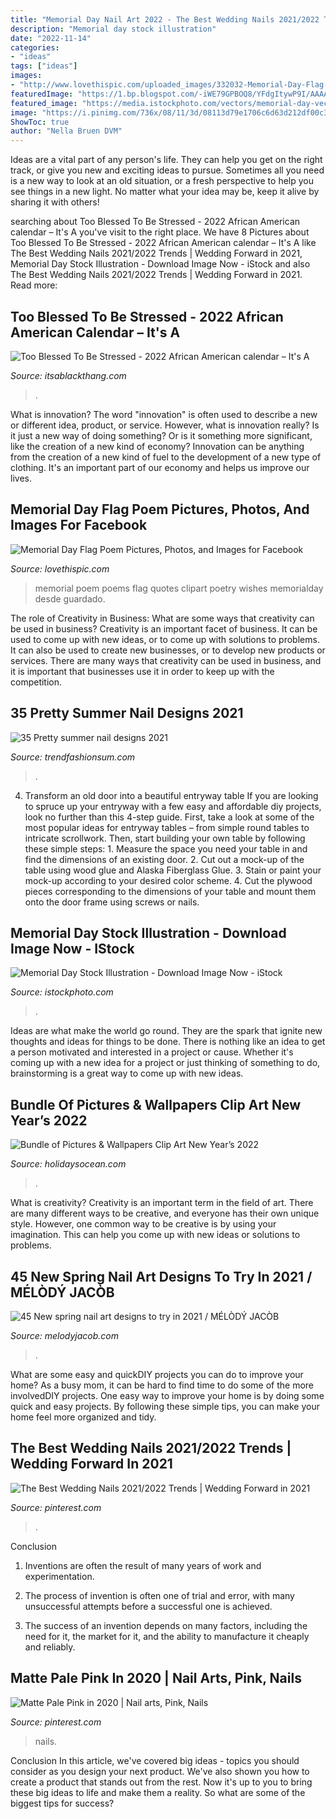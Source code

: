 ```yaml
---
title: "Memorial Day Nail Art 2022 - The Best Wedding Nails 2021/2022 Trends"
description: "Memorial day stock illustration"
date: "2022-11-14"
categories:
- "ideas"
tags: ["ideas"]
images:
- "http://www.lovethispic.com/uploaded_images/332032-Memorial-Day-Flag-Poem.jpg"
featuredImage: "https://1.bp.blogspot.com/-iWE79GPBOQ8/YFdgItywP9I/AAAAAAAA8Xo/YshRTmTETRgLWSj0B3WAf3LmTzPXIxOCwCLcBGAsYHQ/s1133/b8af17de-bfbb-4fe5-b060-13320d5d68e9.jpg"
featured_image: "https://media.istockphoto.com/vectors/memorial-day-vector-id1225222406?k=6&amp;m=1225222406&amp;s=170667a&amp;w=0&amp;h=87tFPbrCuB-PXLviBvfAiiqv0lYz73RQ776QWv3qviA="
image: "https://i.pinimg.com/736x/08/11/3d/08113d79e1706c6d63d212df00c3c28b.jpg"
ShowToc: true
author: "Nella Bruen DVM"
---
```



Ideas are a vital part of any person's life. They can help you get on the right track, or give you new and exciting ideas to pursue. Sometimes all you need is a new way to look at an old situation, or a fresh perspective to help you see things in a new light. No matter what your idea may be, keep it alive by sharing it with others!

	

		
searching about Too Blessed To Be Stressed - 2022 African American calendar – It&#039;s A you've visit to the right place. We have 8 Pictures about Too Blessed To Be Stressed - 2022 African American calendar – It&#039;s A like The Best Wedding Nails 2021/2022 Trends | Wedding Forward in 2021, Memorial Day Stock Illustration - Download Image Now - iStock and also The Best Wedding Nails 2021/2022 Trends | Wedding Forward in 2021. Read more:
		
    
## Too Blessed To Be Stressed - 2022 African American Calendar – It&#039;s A

<img loading=lazy src="http://cdn.shopify.com/s/files/1/0510/3737/products/AAE-WC212-too-blessed-wall-calendar-f_grande.jpg?v=1628888284" onerror="this.onerror=null;this.src='https://tse1.mm.bing.net/th?id=OIP.dGKIvy5y_172h2smVUaZ6gHaHa&amp;pid=15.1';" alt="Too Blessed To Be Stressed - 2022 African American calendar – It&#039;s A">

_Source: itsablackthang.com_

>. 

	

What is innovation?
The word "innovation" is often used to describe a new or different idea, product, or service. However, what is innovation really? Is it just a new way of doing something? Or is it something more significant, like the creation of a new kind of economy?
Innovation can be anything from the creation of a new kind of fuel to the development of a new type of clothing. It's an important part of our economy and helps us improve our lives.

    
## Memorial Day Flag Poem Pictures, Photos, And Images For Facebook

<img loading=lazy src="http://www.lovethispic.com/uploaded_images/332032-Memorial-Day-Flag-Poem.jpg" onerror="this.onerror=null;this.src='https://tse2.mm.bing.net/th?id=OIP.jll4lwOL-EdlD28y0nI9KQAAAA&amp;pid=15.1';" alt="Memorial Day Flag Poem Pictures, Photos, and Images for Facebook">

_Source: lovethispic.com_

>memorial poem poems flag quotes clipart poetry wishes memorialday desde guardado. 

	

The role of Creativity in Business: What are some ways that creativity can be used in business?
Creativity is an important facet of business. It can be used to come up with new ideas, or to come up with solutions to problems. It can also be used to create new businesses, or to develop new products or services. There are many ways that creativity can be used in business, and it is important that businesses use it in order to keep up with the competition.

    
## 35 Pretty Summer Nail Designs 2021

<img loading=lazy src="https://trendfashionsum.com/wp-content/uploads/2021/05/6-8.jpg" onerror="this.onerror=null;this.src='https://tse1.mm.bing.net/th?id=OIP.mHcl2IYnAxJWYo1g_StDpwHaLH&amp;pid=15.1';" alt="35 Pretty summer nail designs 2021">

_Source: trendfashionsum.com_

>. 

	

4. Transform an old door into a beautiful entryway table
If you are looking to spruce up your entryway with a few easy and affordable diy projects, look no further than this 4-step guide. First, take a look at some of the most popular ideas for entryway tables – from simple round tables to intricate scrollwork. Then, start building your own table by following these simple steps: 1. Measure the space you need your table in and find the dimensions of an existing door. 2. Cut out a mock-up of the table using wood glue and Alaska Fiberglass Glue. 3. Stain or paint your mock-up according to your desired color scheme. 4. Cut the plywood pieces corresponding to the dimensions of your table and mount them onto the door frame using screws or nails.

    
## Memorial Day Stock Illustration - Download Image Now - IStock

<img loading=lazy src="https://media.istockphoto.com/vectors/memorial-day-vector-id1225222406?k=6&amp;m=1225222406&amp;s=170667a&amp;w=0&amp;h=87tFPbrCuB-PXLviBvfAiiqv0lYz73RQ776QWv3qviA=" onerror="this.onerror=null;this.src='https://tse4.mm.bing.net/th?id=OIP.8llpwucCaJqgo9EzNpmbtgHaE7&amp;pid=15.1';" alt="Memorial Day Stock Illustration - Download Image Now - iStock">

_Source: istockphoto.com_

>. 

	

Ideas are what make the world go round. They are the spark that ignite new thoughts and ideas for things to be done. There is nothing like an idea to get a person motivated and interested in a project or cause. Whether it's coming up with a new idea for a project or just thinking of something to do, brainstorming is a great way to come up with new ideas.

    
## Bundle Of Pictures &amp; Wallpapers Clip Art New Year’s 2022

<img loading=lazy src="https://holidaysocean.com/wp-content/uploads/2020/12/Clip-Art-New-Years-2021-5-1024x833.jpg" onerror="this.onerror=null;this.src='https://tse1.mm.bing.net/th?id=OIP.W1rjFPJGMcO8fPTMvY-r3wHaGB&amp;pid=15.1';" alt="Bundle of Pictures &amp; Wallpapers Clip Art New Year’s 2022">

_Source: holidaysocean.com_

>. 

	

What is creativity?
Creativity is an important term in the field of art. There are many different ways to be creative, and everyone has their own unique style. However, one common way to be creative is by using your imagination. This can help you come up with new ideas or solutions to problems.

    
## 45 New Spring Nail Art Designs To Try In 2021 / MÉLÒDÝ JACÒB

<img loading=lazy src="https://1.bp.blogspot.com/-iWE79GPBOQ8/YFdgItywP9I/AAAAAAAA8Xo/YshRTmTETRgLWSj0B3WAf3LmTzPXIxOCwCLcBGAsYHQ/s1133/b8af17de-bfbb-4fe5-b060-13320d5d68e9.jpg" onerror="this.onerror=null;this.src='https://tse3.mm.bing.net/th?id=OIP.oiEj8npn6-LiwsjMnSOM2gHaJQ&amp;pid=15.1';" alt="45 New spring nail art designs to try in 2021 / MÉLÒDÝ JACÒB">

_Source: melodyjacob.com_

>. 

	

What are some easy and quickDIY projects you can do to improve your home?
As a busy mom, it can be hard to find time to do some of the more involvedDIY projects. One easy way to improve your home is by doing some quick and easy projects. By following these simple tips, you can make your home feel more organized and tidy.

    
## The Best Wedding Nails 2021/2022 Trends | Wedding Forward In 2021

<img loading=lazy src="https://i.pinimg.com/736x/08/11/3d/08113d79e1706c6d63d212df00c3c28b.jpg" onerror="this.onerror=null;this.src='https://tse4.mm.bing.net/th?id=OIP.gs9btIgaWg8j3y3m5-G_7wAAAA&amp;pid=15.1';" alt="The Best Wedding Nails 2021/2022 Trends | Wedding Forward in 2021">

_Source: pinterest.com_

>. 

	

Conclusion
1. Inventions are often the result of many years of work and experimentation.
2. The process of invention is often one of trial and error, with many unsuccessful attempts before a successful one is achieved.

3. The success of an invention depends on many factors, including the need for it, the market for it, and the ability to manufacture it cheaply and reliably.

    
## Matte Pale Pink In 2020 | Nail Arts, Pink, Nails

<img loading=lazy src="https://i.pinimg.com/736x/3a/ea/ab/3aeaab2fe6947b91d094540f129605b3.jpg" onerror="this.onerror=null;this.src='https://tse3.mm.bing.net/th?id=OIP.MJsdygmf1kzsZJtlyRq2oQHaLo&amp;pid=15.1';" alt="Matte Pale Pink in 2020 | Nail arts, Pink, Nails">

_Source: pinterest.com_

>nails. 

	

Conclusion
In this article, we've covered big ideas - topics you should consider as you design your next product. We've also shown you how to create a product that stands out from the rest. Now it's up to you to bring these big ideas to life and make them a reality. So what are some of the biggest tips for success?

